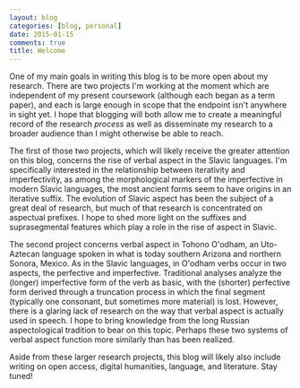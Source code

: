 ```yaml
---
layout: blog
categories: [blog, personal]
date: 2015-01-15
comments: true
title: Welcome
---
```


One of my main goals in writing this blog is to be more open about my research. There are
two projects I'm working at the moment which are independent of my
present coursework (although each began as a term paper), and each is
large enough in scope that the endpoint isn't anywhere in sight yet. I
hope that blogging will both allow me to create a meaningful record of the
research *process* as well as disseminate my research to a broader
audience than I might otherwise be able to reach.

The first of those two projects, which will likely receive the greater
attention on this blog, concerns the rise of verbal aspect in the
Slavic languages. I'm specifically interested in the relationship
between iterativity and imperfectivity, as among the morphological
markers of the imperfective in modern Slavic languages, the most
ancient forms seem to have origins in an iterative suffix. The
evolution of Slavic aspect has been the subject of a great deal of
research, but much of that research is concentrated on aspectual
prefixes. I hope to shed more light on the suffixes and suprasegmental
features which play a role in the rise of aspect in Slavic.

The second project concerns verbal aspect in Tohono O'odham, an
Uto-Aztecan language spoken in what is today southern Arizona and
northern Sonora, Mexico. As in the Slavic languages, in O'odham verbs
occur in two aspects, the perfective and imperfective. Traditional
analyses analyze the (longer) imperfective form of the verb as basic,
with the (shorter) perfective form derived through a truncation
process in which the final segment (typically one consonant, but
sometimes more material) is lost. However, there is a glaring lack of
research on the way that verbal aspect is actually used in speech. I
hope to bring knowledge from the long Russian aspectological tradition
to bear on this topic. Perhaps these two systems of verbal aspect
function more similarly than has been realized.

Aside from these larger research projects, this blog will likely also
include writing on open access, digital humanities, language, and
literature. Stay tuned!
